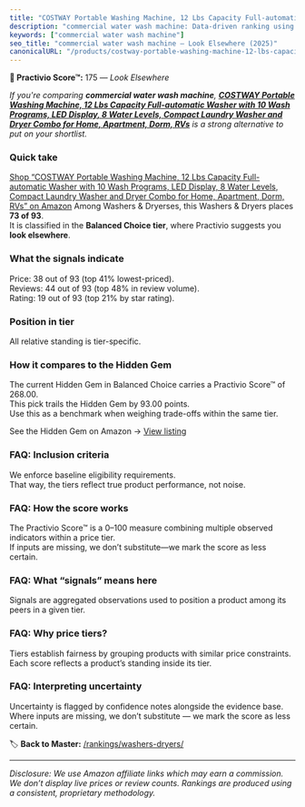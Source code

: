 ```yaml
---
title: "COSTWAY Portable Washing Machine, 12 Lbs Capacity Full-automatic Washer with 10 Wash Programs, LED Display, 8 Water Levels, Compact Laundry Washer and Dryer Combo for Home, Apartment, Dorm, RVs"
description: "commercial water wash machine: Data-driven ranking using the Practivio Score™. Positioned by quality, value, demand, findability, momentum."
keywords: ["commercial water wash machine"]
seo_title: "commercial water wash machine — Look Elsewhere (2025)"
canonicalURL: "/products/costway-portable-washing-machine-12-lbs-capacity-full-automatic-washer-with-10-wash-programs-led-display-8-water-levels-compact-laundry-washer-and-dryer-combo-for-home-apartment-dorm-rvs-B0B28W9DX8/"
---
```


**🚫 Practivio Score™:** 175 — _Look Elsewhere_


*If you're comparing **commercial water wash machine**, **[COSTWAY Portable Washing Machine, 12 Lbs Capacity Full-automatic Washer with 10 Wash Programs, LED Display, 8 Water Levels, Compact Laundry Washer and Dryer Combo for Home, Apartment, Dorm, RVs](https://www.amazon.com/dp/B0B28W9DX8?tag=practivio-20)** is a strong alternative to put on your shortlist.*
### Quick take
[Shop “COSTWAY Portable Washing Machine, 12 Lbs Capacity Full-automatic Washer with 10 Wash Programs, LED Display, 8 Water Levels, Compact Laundry Washer and Dryer Combo for Home, Apartment, Dorm, RVs” on Amazon](https://www.amazon.com/dp/B0B28W9DX8?tag=practivio-20)
Among Washers & Dryerses, this Washers & Dryers places **73 of 93**.  
It is classified in the **Balanced Choice tier**, where Practivio suggests you **look elsewhere**.

### What the signals indicate
Price: 38 out of 93 (top 41% lowest-priced).  
Reviews: 44 out of 93 (top 48% in review volume).  
Rating: 19 out of 93 (top 21% by star rating).  

### Position in tier
All relative standing is tier-specific.

### How it compares to the Hidden Gem
The current Hidden Gem in Balanced Choice carries a Practivio Score™ of 268.00.  
This pick trails the Hidden Gem by 93.00 points.  
Use this as a benchmark when weighing trade-offs within the same tier.  

See the Hidden Gem on Amazon → [View listing](https://www.amazon.com/dp/B097H2FVNZ?tag=practivio-20)

### FAQ: Inclusion criteria
We enforce baseline eligibility requirements.  
That way, the tiers reflect true product performance, not noise.

### FAQ: How the score works
The Practivio Score™ is a 0–100 measure combining multiple observed indicators within a price tier.  
If inputs are missing, we don’t substitute—we mark the score as less certain.

### FAQ: What “signals” means here
Signals are aggregated observations used to position a product among its peers in a given tier.

### FAQ: Why price tiers?
Tiers establish fairness by grouping products with similar price constraints.  
Each score reflects a product’s standing inside its tier.

### FAQ: Interpreting uncertainty
Uncertainty is flagged by confidence notes alongside the evidence base.  
Where inputs are missing, we don’t substitute — we mark the score as less certain.


🏷️ **Back to Master:** [/rankings/washers-dryers/](/rankings/washers-dryers/)

---
_Disclosure: We use Amazon affiliate links which may earn a commission. We don’t display live prices or review counts. Rankings are produced using a consistent, proprietary methodology._
